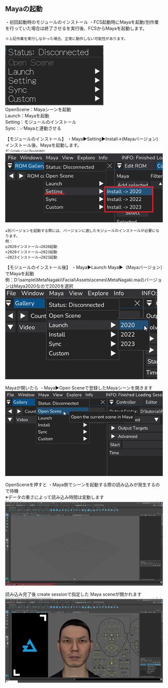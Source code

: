 ## Mayaの起動

・初回起動時のモジュールのインストール
・FCS起動時にMayaを起動/別作業を行っていた場合は終了させるを実行後、FCSからMayaを起動します。

```{warning}
※上記作業を実行しなかった場合、正常に動作しない可能性があります。
```

![](images/image28.png)  
OpenScene：Mayaシーンを起動  
Launch：Mayaを起動  
Setting：モジュールのインストール  
Sync：✅Mayaと連動させる

【モジュールのインストール】
・Maya▶Setting▶Install→(Mayaバージョン)
インストール後、Mayaを起動します。
![](images/image34.png)

```{note}
★別バージョンを起動する際には、バージョンに適したモジュールのインストールが必要になります。
例：
◎2020インストール→2020起動
×2020インストール→2023起動
⇒2023インストール→2023起動
```


【モジュールのインストール後】
・Maya▶Launch Maya▶（Mayaバージョン）でMayaを起動  
例：D:\sample\MetaNagaki\Facial\Assets\scenes\MetaNagaki.maのバージョンはMaya2020なので2020を選択
![](images/image31.png)

Mayaが開いたら
・Maya▶Open Sceneで登録したMayaシーンを開きます
![](images/image32.png)


OpenSceneを押すと
・Maya側でシーンを起動する際の読み込みが発生するので待機  
※データの重さによって読み込み時間は変動します
![](images/image40.png)

読み込み完了後
create sessionで指定した Maya sceneが開かれます
![](images/image50.png)

